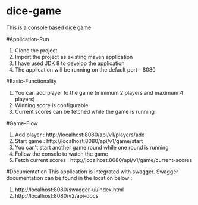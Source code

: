 # dice-game
This is a console based dice game

#Application-Run
1. Clone the project 
2. Import the project as existing maven application
3. I have used JDK 8 to develop the application
4. The application will be running on the default port - 8080

#Basic-Functionality
1. You can add player to the game (minimum 2 players and maximum 4 players)
2. Winning score is configurable
3. Current scores can be fetched while the game is running

#Game-Flow
1. Add player : http://localhost:8080/api/v1/players/add
2. Start game : http://localhost:8080/api/v1/game/start
3. You can't start another game round while one round is running
4. Follow the console to watch the game
5. Fetch current scores : http://localhost:8080/api/v1/game/current-scores

#Documentation
This application is integrated with swagger. Swagger documentation can be found in the location below : 
1. http://localhost:8080/swagger-ui/index.html
2. http://localhost:8080/v2/api-docs
